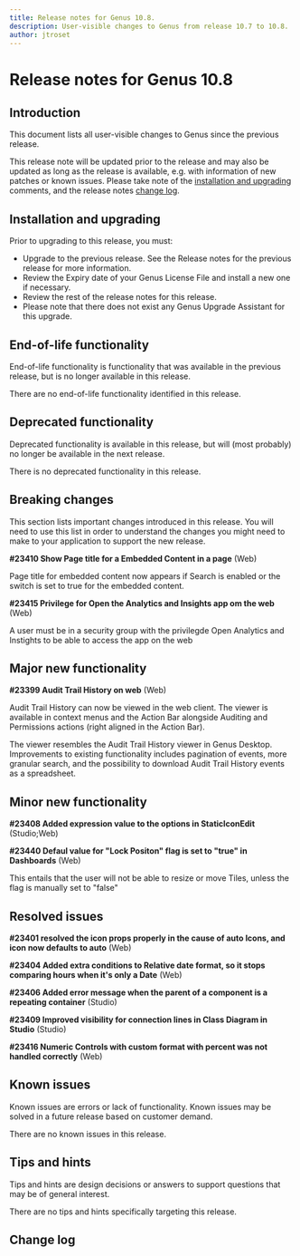 ```yaml
---
title: Release notes for Genus 10.8.
description: User-visible changes to Genus from release 10.7 to 10.8.
author: jtroset
---
```


# Release notes for Genus 10.8

## Introduction

This document lists all user-visible changes to Genus since the previous release.

This release note will be updated prior to the release and may also be updated as long as the release is available, e.g. with information of new patches or known issues. Please take note of the [installation and upgrading](#installation-and-upgrading) comments, and the release notes [change log](#change-log).

## Installation and upgrading

Prior to upgrading to this release, you must:

- Upgrade to the previous release. See the Release notes for the previous release for more information.
- Review the Expiry date of your Genus License File and install a new one if necessary.
- Review the rest of the release notes for this release.
- Please note that there does not exist any Genus Upgrade Assistant for this upgrade.

<!--rntype01-start INSTALLATION / UPGRADE. DO NOT CHANGE THESE TAGS. ANY CHANGES BELOW WILL BE OVERWRITTEN.-->

<!--rntype01-end   INSTALLATION / UPGRADE. DO NOT CHANGE THESE TAGS. ANY CHANGES ABOVE WILL BE OVERWRITTEN.-->
<!-- release note type 2 is missing. That's ok.-->

## End-of-life functionality

End-of-life functionality is functionality that was available in the previous release, but is no longer available in this release.

<!--rntype03-start END-OF-LIFE. DO NOT CHANGE THESE TAGS. ANY CHANGES BELOW WILL BE OVERWRITTEN.-->

There are no end-of-life functionality identified in this release.

<!--rntype03-end   END-OF-LIFE. DO NOT CHANGE THESE TAGS. ANY CHANGES ABOVE WILL BE OVERWRITTEN.-->

## Deprecated functionality

Deprecated functionality is available in this release, but will (most probably) no longer be available in the next release.

<!--rntype04-start DEPRECATED. DO NOT CHANGE THESE TAGS. ANY CHANGES BELOW WILL BE OVERWRITTEN.-->

There is no deprecated functionality in this release.

<!--rntype04-end   DEPRECATED. DO NOT CHANGE THESE TAGS. ANY CHANGES ABOVE WILL BE OVERWRITTEN.-->

## Breaking changes

This section lists important changes introduced in this release. You will need to use this list in order to understand the changes you might need to make to your application to support the new release.

<!--rntype05-start BREAKING. DO NOT CHANGE THESE TAGS. ANY CHANGES BELOW WILL BE OVERWRITTEN.-->
<!--ID 2d363791-ab84-4b6b-9825-579942d40698 -->

**#23410 Show Page title for a Embedded Content in a page** (Web)

Page title for embedded content now appears if Search is enabled or the switch is set to true for the embedded content.

<!--ID 74b9831b-b522-4cc5-be48-e3c19ff8487f -->

**#23415 Privilege for Open the Analytics and Insights app om the web** (Web)

A user must be in a security group with the privilegde Open Analytics and Instights to be able to access the app on the web

<!--rntype05-end   BREAKING. DO NOT CHANGE THESE TAGS. ANY CHANGES ABOVE WILL BE OVERWRITTEN.-->

## Major new functionality

<!--rntype06-start MAJOR. DO NOT CHANGE THESE TAGS. ANY CHANGES BELOW WILL BE OVERWRITTEN.-->
<!--ID 866c4eb6-1858-4864-b6ea-1c3596293e7b -->

**#23399 Audit Trail History on web** (Web)

Audit Trail History can now be viewed in the web client. The viewer is available in context menus and the Action Bar alongside Auditing and Permissions actions (right aligned in the Action Bar).

The viewer resembles the Audit Trail History viewer in Genus Desktop. Improvements to existing functionality includes pagination of events, more granular search, and the possibility to download Audit Trail History events as a spreadsheet.

<!--rntype06-end   MAJOR. DO NOT CHANGE THESE TAGS. ANY CHANGES ABOVE WILL BE OVERWRITTEN.-->

## Minor new functionality

<!--rntype07-start MINOR. DO NOT CHANGE THESE TAGS. ANY CHANGES BELOW WILL BE OVERWRITTEN.-->
<!--ID 73b1138f-fd0d-4557-ae12-a09e2988f3d1 -->

**#23408 Added expression value to the options in StaticIconEdit** (Studio;Web)

<!--ID 07daadf4-b097-4b32-8362-e237c5fe35ac -->

**#23440 Defaul value for "Lock Positon" flag is set to "true" in Dashboards** (Web)

This entails that the user will not be able to resize or move Tiles, unless the flag is manually set to "false"

<!--rntype07-end   MINOR. DO NOT CHANGE THESE TAGS. ANY CHANGES ABOVE WILL BE OVERWRITTEN.-->

## Resolved issues

<!--rntype08-start RESOLVED ISSUES. DO NOT CHANGE THESE TAGS. ANY CHANGES BELOW WILL BE OVERWRITTEN.-->
<!--ID 0b5c29f9-6225-4579-a4fa-fff49ff3ba3b -->

**#23401 resolved the icon props properly in the cause of auto Icons, and icon now defaults to auto** (Web)

<!--ID 03f68525-dd81-40f3-adf6-eecb39c40bbb -->

**#23404 Added extra conditions to Relative date format, so it stops comparing hours when it's only a Date** (Web)

<!--ID c62c3bc8-1410-483d-a3b4-af3f411ef318 -->

**#23406 Added error message when the parent of a component is a repeating container** (Studio)

<!--ID 72a82934-88e2-4382-9a2f-8138b9885165 -->

**#23409 Improved visibility for connection lines in Class Diagram in Studio** (Studio)

<!--ID 11cfa45e-db55-456a-9090-ee8eb269d6dd -->

**#23416 Numeric Controls with custom format with percent was not handled correctly** (Web)

<!--rntype08-end   RESOLVED ISSUES. DO NOT CHANGE THESE TAGS. ANY CHANGES ABOVE WILL BE OVERWRITTEN.-->

## Known issues

Known issues are errors or lack of functionality. Known issues may be solved in a future release based on customer demand.

<!--rntype09-start KNOWN ISSUES. DO NOT CHANGE THESE TAGS. ANY CHANGES BELOW WILL BE OVERWRITTEN.-->

There are no known issues in this release.

<!--rntype09-end   KNOWN ISSUES. DO NOT CHANGE THESE TAGS. ANY CHANGES ABOVE WILL BE OVERWRITTEN.-->

## Tips and hints

Tips and hints are design decisions or answers to support questions that may be of general interest.

There are no tips and hints specifically targeting this release.

## Change log

<!--changelog CHANGELOG. DO NOT CHANGE THIS TAG. ANY CHANGES BELOW WILL BE DELETED.-->
